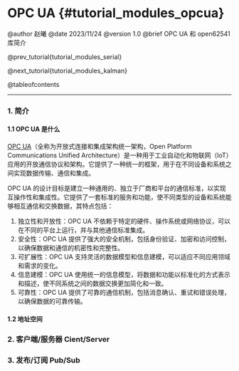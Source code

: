 OPC UA {#tutorial_modules_opcua}
============

@author 赵曦
@date 2023/11/24
@version 1.0
@brief OPC UA 和 open62541 库简介

@prev_tutorial{tutorial_modules_serial}

@next_tutorial{tutorial_modules_kalman}

@tableofcontents

------

### 1. 简介

#### 1.1 OPC UA 是什么

[OPC UA](https://opcfoundation.org/about/opc-technologies/opc-ua/)（全称为开放式连接和集成架构统一架构，Open Platform Communications Unified Architecture）是一种用于工业自动化和物联网（IoT）应用的开放通信协议和架构。它提供了一种统一的框架，用于在不同设备和系统之间实现数据传输、通信和集成。

OPC UA 的设计目标是建立一种通用的、独立于厂商和平台的通信标准，以实现互操作性和集成性。它提供了一套标准的服务和功能，使不同类型的设备和系统能够相互通信和交换数据，其特点包括：

1. 独立性和开放性：OPC UA 不依赖于特定的硬件、操作系统或网络协议，可以在不同的平台上运行，并与其他通信标准集成。
2. 安全性：OPC UA 提供了强大的安全机制，包括身份验证、加密和访问控制，以确保数据和通信的机密性和完整性。
3. 可扩展性：OPC UA 支持灵活的数据模型和信息建模，可以适应不同应用领域和需求的变化。
4. 信息建模：OPC UA 使用统一的信息模型，将数据和功能以标准化的方式表示和描述，使不同系统之间的数据交换更加简化和一致。
5. 可靠性：OPC UA 提供了可靠的通信机制，包括消息确认、重试和错误处理，以确保数据的可靠传输。

#### 1.2 地址空间



### 2. 客户端/服务器 Cient/Server



### 3. 发布/订阅 Pub/Sub
